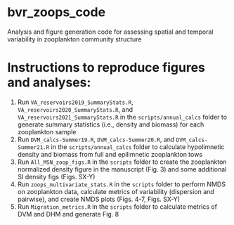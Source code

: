 # bvr_zoops_code

Analysis and figure generation code for assessing spatial and temporal variability in zooplankton community structure

# Instructions to reproduce figures and analyses:

1.  Run `VA_reservoirs2019_SummaryStats.R`, `VA_reservoirs2020_SummaryStats.R`, and `VA_reservoirs2021_SummaryStats.R` in the `scripts/annual_calcs` folder to generate summary statistics (i.e., density and biomass) for each zooplankton sample
2.  Run `DVM_calcs-Summer19.R`, `DVM_calcs-Summer20.R`, and `DVM_calcs-Summer21.R` in the `scripts/annual_calcs` folder to calculate hypolimnetic density and biomass from full and epilimnetic zooplankton tows
3.  Run `All_MSN_zoop_figs.R` in the `scripts` folder to create the zooplankton normalized density figure in the manuscript (Fig. 3) and some additional SI density figs (Figs. SX-Y)
4.  Run `zoops_multivariate_stats.R` in the `scripts` folder to perform NMDS on zooplankton data, calculate metrics of variability (dispersion and pairwise), and create NMDS plots (Figs. 4-7, Figs. SX-Y)
5.  Run `Migration_metrics.R` in the `scripts` folder to calculate metrics of DVM and DHM and generate Fig. 8
